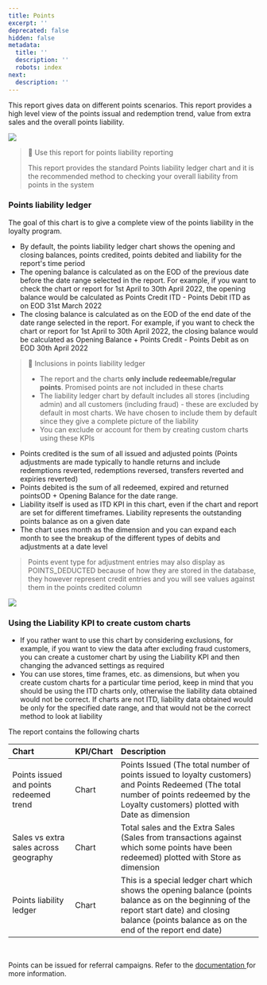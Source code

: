 ```yaml
---
title: Points
excerpt: ''
deprecated: false
hidden: false
metadata:
  title: ''
  description: ''
  robots: index
next:
  description: ''
---
```

This report gives data on different points scenarios. This report provides a high level view of the points issual and redemption trend, value from extra sales and the overall points liability.

![](https://files.readme.io/7fdd3f9-Screenshot_2022-09-06_at_7.59.37_PM.png)

> 📘 Use this report for points liability reporting
>
> This report provides the standard Points liability ledger chart and it is the recommended method to checking your overall liability from points in the system

### Points liability ledger

The goal of this chart is to give a complete view of the points liability in the loyalty program.

* By default, the points liability ledger chart shows the opening and closing balances, points credited, points debited and liability for the report's time period
* The opening balance is calculated as on the EOD of the previous date before the date range selected in the report. For example, if you want to check the chart or report for 1st April to 30th April 2022, the opening balance would be calculated as Points Credit ITD - Points Debit ITD as on EOD 31st March 2022
* The closing balance is calculated as on the EOD of the end date of the date range selected in the report. For example, if you want to check the chart or report for 1st April to 30th April 2022, the closing balance would be calculated as Opening Balance + Points Credit - Points Debit as on EOD 30th April 2022

> 🚧 Inclusions in points liability ledger
>
> * The report and the charts **only include redeemable/regular points**. Promised points are not included in these charts
> * The liability ledger chart by default includes all stores (including admin) and all customers (including fraud) - these are excluded by default in most charts. We have chosen to include them by default since they give a complete picture of the liability
> * You can exclude or account for them by creating custom charts using these KPIs

* Points credited is the sum of all issued and adjusted points (Points adjustments are made typically to handle returns and include redemptions reverted, redemptions reversed, transfers reverted and expiries reverted)
* Points debited is the sum of all redeemed, expired and returned pointsOD + Opening Balance for the date range.
* Liability itself is used as ITD KPI in this chart, even if the chart and report are set for different timeframes. Liability represents the outstanding points balance as on a given date
* The chart uses month as the dimension and you can expand each month to see the breakup of the different types of debits and adjustments at a date level

> Points event type for adjustment entries may also display as POINTS\_DEDUCTED because of how they are stored in the database, they however represent credit entries and you will see values against them in the points credited column

![](https://files.readme.io/3af3d5d-Screenshot_2022-09-06_at_8.02.37_PM.png)

### Using the Liability KPI to create custom charts

* If you rather want to use this chart by considering exclusions, for example, if you want to view the data after excluding fraud customers, you can create a customer chart by using the Liability KPI and then changing the advanced settings as required
* You can use stores, time frames, etc. as dimensions, but when you create custom charts for a particular time period, keep in mind that you should be using the ITD charts only, otherwise the liability data obtained would not be correct. If charts are not ITD, liability data obtained would be only for the specified date range, and that would not be the correct method to look at liability

The report contains the following charts

| Chart                                   | KPI/Chart | Description                                                                                                                                                                                            |
| :-------------------------------------- | :-------- | :----------------------------------------------------------------------------------------------------------------------------------------------------------------------------------------------------- |
| Points issued and points redeemed trend | Chart     | Points Issued (The total number of points issued to loyalty customers) and Points Redeemed (The total number of points redeemed by the Loyalty customers) plotted with Date as dimension               |
| Sales vs extra sales across geography   | Chart     | Total sales and the Extra Sales (Sales from transactions against which some points have been redeemed) plotted with Store as dimension                                                                 |
| Points liability ledger                 | Chart     | This is a special ledger chart which shows the opening balance (points balance as on the beginning of the report start date) and closing balance (points balance as on the end of the report end date) |

<br />

Points can be issued for referral campaigns. Refer to the [documentation ](https://docs.capillarytech.com/docs/referral-campaign)for more information.
